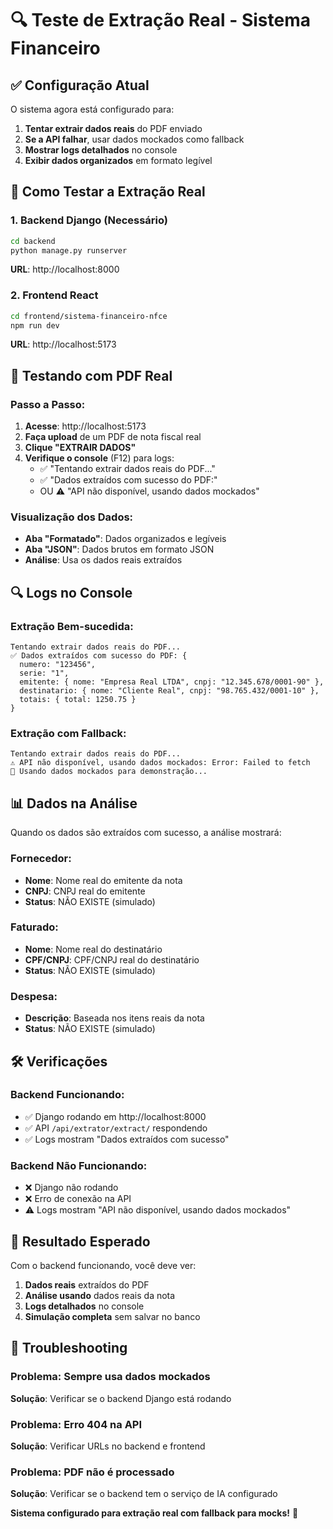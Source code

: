# 🔍 Teste de Extração Real - Sistema Financeiro

## ✅ **Configuração Atual**

O sistema agora está configurado para:

1. **Tentar extrair dados reais** do PDF enviado
2. **Se a API falhar**, usar dados mockados como fallback
3. **Mostrar logs detalhados** no console
4. **Exibir dados organizados** em formato legível

## 🚀 **Como Testar a Extração Real**

### **1. Backend Django (Necessário)**
```bash
cd backend
python manage.py runserver
```
**URL**: http://localhost:8000

### **2. Frontend React**
```bash
cd frontend/sistema-financeiro-nfce
npm run dev
```
**URL**: http://localhost:5173

## 📄 **Testando com PDF Real**

### **Passo a Passo:**
1. **Acesse**: http://localhost:5173
2. **Faça upload** de um PDF de nota fiscal real
3. **Clique "EXTRAIR DADOS"**
4. **Verifique o console** (F12) para logs:
   - ✅ "Tentando extrair dados reais do PDF..."
   - ✅ "Dados extraídos com sucesso do PDF:"
   - OU ⚠️ "API não disponível, usando dados mockados"

### **Visualização dos Dados:**
- **Aba "Formatado"**: Dados organizados e legíveis
- **Aba "JSON"**: Dados brutos em formato JSON
- **Análise**: Usa os dados reais extraídos

## 🔍 **Logs no Console**

### **Extração Bem-sucedida:**
```
Tentando extrair dados reais do PDF...
✅ Dados extraídos com sucesso do PDF: {
  numero: "123456",
  serie: "1",
  emitente: { nome: "Empresa Real LTDA", cnpj: "12.345.678/0001-90" },
  destinatario: { nome: "Cliente Real", cnpj: "98.765.432/0001-10" },
  totais: { total: 1250.75 }
}
```

### **Extração com Fallback:**
```
Tentando extrair dados reais do PDF...
⚠️ API não disponível, usando dados mockados: Error: Failed to fetch
📄 Usando dados mockados para demonstração...
```

## 📊 **Dados na Análise**

Quando os dados são extraídos com sucesso, a análise mostrará:

### **Fornecedor:**
- **Nome**: Nome real do emitente da nota
- **CNPJ**: CNPJ real do emitente
- **Status**: NÃO EXISTE (simulado)

### **Faturado:**
- **Nome**: Nome real do destinatário
- **CPF/CNPJ**: CPF/CNPJ real do destinatário
- **Status**: NÃO EXISTE (simulado)

### **Despesa:**
- **Descrição**: Baseada nos itens reais da nota
- **Status**: NÃO EXISTE (simulado)

## 🛠️ **Verificações**

### **Backend Funcionando:**
- ✅ Django rodando em http://localhost:8000
- ✅ API `/api/extrator/extract/` respondendo
- ✅ Logs mostram "Dados extraídos com sucesso"

### **Backend Não Funcionando:**
- ❌ Django não rodando
- ❌ Erro de conexão na API
- ⚠️ Logs mostram "API não disponível, usando dados mockados"

## 🎯 **Resultado Esperado**

Com o backend funcionando, você deve ver:
1. **Dados reais** extraídos do PDF
2. **Análise usando** dados reais da nota
3. **Logs detalhados** no console
4. **Simulação completa** sem salvar no banco

## 🔧 **Troubleshooting**

### **Problema**: Sempre usa dados mockados
**Solução**: Verificar se o backend Django está rodando

### **Problema**: Erro 404 na API
**Solução**: Verificar URLs no backend e frontend

### **Problema**: PDF não é processado
**Solução**: Verificar se o backend tem o serviço de IA configurado

**Sistema configurado para extração real com fallback para mocks!** 🚀
